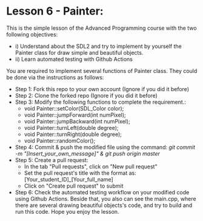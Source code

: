 # Lesson 6 - Painter:
This is the simple lesson of the Advanced Programming course with the two following objectives: 
* i) Understand about the SDL2 and try to implement by yourself the Painter class for draw simple and beautiful objects.
* ii) Learn automated testing with Github Actions

You are required to implement several functions of Painter class. They could be done via the instructions as follows:
* Step 1: Fork this repo to your own account (Ignore if you did it before)
* Step 2: Clone the forked repo (Ignore if you did it before)
* Step 3: Modify the following functions to complete the requirement.:
	* void Painter::setColor(SDL_Color color);
	* void Painter::jumpForward(int numPixel);
	* void Painter::jumpBackward(int numPixel);
	* void Painter::turnLeft(double degree);
	* void Painter::turnRight(double degree);
	* void Painter::randomColor();
* Step 4: Commit & push the modified file using the command: *git commit -m "[Insert_your_own_message]" & git push origin master*
* Step 5: Create a pull request:
  - In the tab "Pull requests", click on "New pull request"
  - Set the pull request's title with the format as: [Your_student_ID]_[Your_full_name]
  - Click on "Create pull request" to submit
* Step 6: Check the automated testing workflow on your modified code using Github Actions. 
Beside that, you also can see the main.cpp, where there are several drawing beautiful objects's code, and try to build and run this code.
Hope you enjoy the lesson. 
